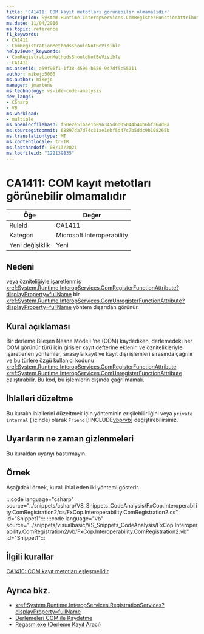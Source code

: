 ```yaml
---
title: 'CA1411: COM kayıt metotları görünebilir olmamalıdır'
description: System.Runtime.InteropServices.ComRegisterFunctionAttribute veya System.Runtime.InteropServices.ComUnregisterFunctionAttribute özniteliğiyle işaretlenmiş bir yöntem dışarıdan görülebilir.
ms.date: 11/04/2016
ms.topic: reference
f1_keywords:
- CA1411
- ComRegistrationMethodsShouldNotBeVisible
helpviewer_keywords:
- ComRegistrationMethodsShouldNotBeVisible
- CA1411
ms.assetid: a59f96f1-1f38-4596-b656-947df5c55311
author: mikejo5000
ms.author: mikejo
manager: jmartens
ms.technology: vs-ide-code-analysis
dev_langs:
- CSharp
- VB
ms.workload:
- multiple
ms.openlocfilehash: f50e2e51bae1b896345d6d05044b44b6bf364d8a
ms.sourcegitcommit: 68897da7d74c31ae1ebf5d47c7b5ddc9b108265b
ms.translationtype: MT
ms.contentlocale: tr-TR
ms.lasthandoff: 08/13/2021
ms.locfileid: "122139835"
---
```

# <a name="ca1411-com-registration-methods-should-not-be-visible"></a>CA1411: COM kayıt metotları görünebilir olmamalıdır

|Öğe|Değer|
|-|-|
|RuleId|CA1411|
|Kategori|Microsoft.Interoperability|
|Yeni değişiklik|Yeni|

## <a name="cause"></a>Nedeni

veya özniteliğiyle işaretlenmiş <xref:System.Runtime.InteropServices.ComRegisterFunctionAttribute?displayProperty=fullName> bir <xref:System.Runtime.InteropServices.ComUnregisterFunctionAttribute?displayProperty=fullName> yöntem dışarıdan görünür.

## <a name="rule-description"></a>Kural açıklaması
Bir derleme Bileşen Nesne Modeli 'ne (COM) kaydediken, derlemedeki her COM görünür türü için girişler kayıt defterine eklenir. ve öznitelikleriyle işaretlenen yöntemler, sırasıyla kayıt ve kayıt dışı işlemleri sırasında çağrılır ve bu türlere özgü kullanıcı kodunu <xref:System.Runtime.InteropServices.ComRegisterFunctionAttribute> <xref:System.Runtime.InteropServices.ComUnregisterFunctionAttribute> çalıştırabilir. Bu kod, bu işlemlerin dışında çağrılmamalı.

## <a name="how-to-fix-violations"></a>İhlalleri düzeltme
Bu kuralın ihlallerini düzeltmek için yönteminin erişilebilirliğini veya `private` `internal` ( içinde) olarak `Friend` [!INCLUDE[vbprvb](../code-quality/includes/vbprvb_md.md)] değiştirebilirsiniz.

## <a name="when-to-suppress-warnings"></a>Uyarıların ne zaman gizlenmeleri
Bu kuraldan uyarıyı bastırmayın.

## <a name="example"></a>Örnek
Aşağıdaki örnek, kuralı ihlal eden iki yöntemi gösterir.

:::code language="csharp" source="../snippets/csharp/VS_Snippets_CodeAnalysis/FxCop.Interoperability.ComRegistration2/cs/FxCop.Interoperability.ComRegistration2.cs" id="Snippet1":::
:::code language="vb" source="../snippets/visualbasic/VS_Snippets_CodeAnalysis/FxCop.Interoperability.ComRegistration2/vb/FxCop.Interoperability.ComRegistration2.vb" id="Snippet1":::

## <a name="related-rules"></a>İlgili kurallar
[CA1410: COM kayıt metotları eşleşmelidir](../code-quality/ca1410.md)

## <a name="see-also"></a>Ayrıca bkz.

- <xref:System.Runtime.InteropServices.RegistrationServices?displayProperty=fullName>
- [Derlemeleri COM ile Kaydetme](/dotnet/framework/interop/registering-assemblies-with-com)
- [Regasm.exe (Derleme Kayıt Aracı)](/dotnet/framework/tools/regasm-exe-assembly-registration-tool)
